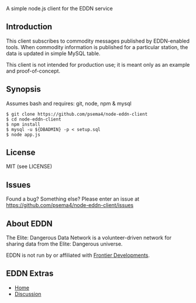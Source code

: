 A simple node.js client for the EDDN service

## Introduction

This client subscribes to commodity messages published by EDDN-enabled tools. When commodity information is published for a particular station, the data is updated in simple MySQL table.

This client is not intended for production use; it is meant only as an example and proof-of-concept.

## Synopsis

Assumes bash and requires: git, node, npm & mysql

    $ git clone https://github.com/psema4/node-eddn-client
    $ cd node-eddn-client
    $ npm install
    $ mysql -u ${DBADMIN} -p < setup.sql
    $ node app.js

## License

MIT (see LICENSE)

## Issues

Found a bug? Something else? Please enter an issue at https://github.com/psema4/node-eddn-client/issues

## About EDDN
The Elite: Dangerous Data Network is a volunteer-driven network for sharing data from the Elite: Dangerous universe.

EDDN is not run by or affiliated with [Frontier Developments](http://www.frontier.co.uk/).

## EDDN Extras

* [Home](https://github.com/jamesremuscat/EDDN/wiki)
* [Discussion](https://forums.frontier.co.uk/showthread.php?t=5798)

